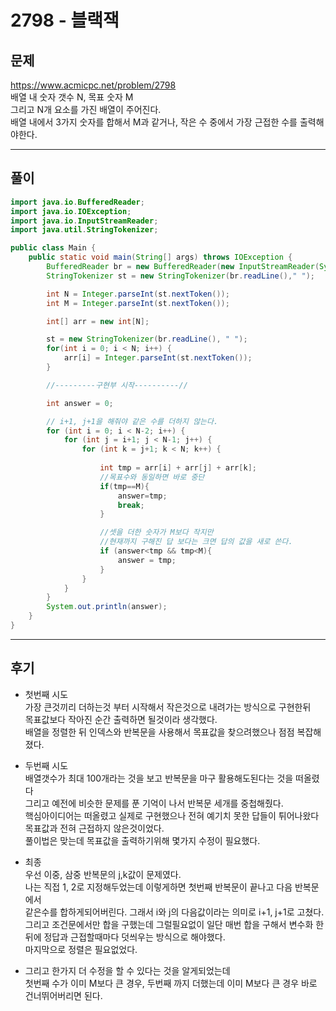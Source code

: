 # 2798 - 블랙잭

## 문제  
https://www.acmicpc.net/problem/2798  
배열 내 숫자 갯수 N, 목표 숫자 M  
그리고 N개 요소를 가진 배열이 주어진다.  
배열 내에서 3가지 숫자를 합해서 M과 같거나, 작은 수 중에서 가장 근접한 수를 출력해야한다.

---
## 풀이

```java
import java.io.BufferedReader;
import java.io.IOException;
import java.io.InputStreamReader;
import java.util.StringTokenizer;

public class Main {
    public static void main(String[] args) throws IOException {
        BufferedReader br = new BufferedReader(new InputStreamReader(System.in));
        StringTokenizer st = new StringTokenizer(br.readLine()," ");

        int N = Integer.parseInt(st.nextToken());
        int M = Integer.parseInt(st.nextToken());

        int[] arr = new int[N];

        st = new StringTokenizer(br.readLine(), " ");
        for(int i = 0; i < N; i++) {
            arr[i] = Integer.parseInt(st.nextToken());
        }

        //---------구현부 시작----------//

        int answer = 0;

        // i+1, j+1을 해줘야 같은 수를 더하지 않는다.
        for (int i = 0; i < N-2; i++) {
            for (int j = i+1; j < N-1; j++) {
                for (int k = j+1; k < N; k++) {
                    
                    int tmp = arr[i] + arr[j] + arr[k];
                    //목표수와 동일하면 바로 중단
                    if(tmp==M){
                        answer=tmp;
                        break;
                    }

                    //셋을 더한 숫자가 M보다 작지만
                    //현재까지 구해진 답 보다는 크면 답의 값을 새로 쓴다.
                    if (answer<tmp && tmp<M){
                        answer = tmp;
                    }
                }
            }
        }
        System.out.println(answer);
    }
}
```
---

## 후기
 
- 첫번째 시도  
가장 큰것끼리 더하는것 부터 시작해서 작은것으로 내려가는 방식으로 구현한뒤  
목표값보다 작아진 순간 출력하면 될것이라 생각했다.  
배열을 정렬한 뒤 인덱스와 반복문을 사용해서 목표값을 찾으려했으나 점점 복잡해졌다.
- 두번째 시도  
배열갯수가 최대 100개라는 것을 보고 반복문을 마구 활용해도된다는 것을 떠올렸다  
그리고 예전에 비슷한 문제를 푼 기억이 나서 반복문 세개를 중첩해줬다.  
핵심아이디어는 떠올렸고 실제로 구현했으나 전혀 예기치 못한 답들이 튀어나왔다  
목표값과 전혀 근접하지 않은것이었다.  
풀이법은 맞는데 목표값을 출력하기위해 몇가지 수정이 필요했다.

- 최종  
우선 이중, 삼중 반복문의 j,k값이 문제였다.  
나는 직접 1, 2로 지정해두었는데 이렇게하면 첫번째 반복문이 끝나고 다음 반복문에서  
같은수를 합하게되어버린다. 그래서 i와 j의 다음값이라는 의미로 i+1, j+1로 고쳤다.  
그리고 조건문에서만 합을 구했는데 그럴필요없이 일단 매번 합을 구해서 변수화 한 뒤에 정답과 근접할때마다 덧씌우는 방식으로 해야했다.  
마지막으로 정렬은 필요없었다.  

- 그리고 한가지 더 수정을 할 수 있다는 것을 알게되었는데  
첫번째 수가 이미 M보다 큰 경우, 두번째 까지 더했는데 이미 M보다 큰 경우 바로 건너뛰어버리면 된다.  
